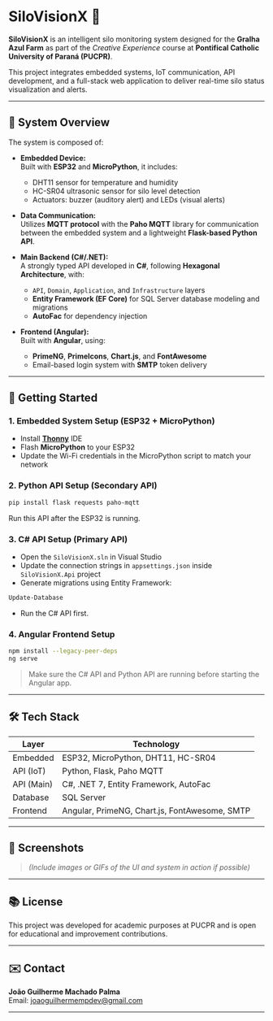 # SiloVisionX 🌾

**SiloVisionX** is an intelligent silo monitoring system designed for the **Gralha Azul Farm** as part of the *Creative Experience* course at **Pontifical Catholic University of Paraná (PUCPR)**.

This project integrates embedded systems, IoT communication, API development, and a full-stack web application to deliver real-time silo status visualization and alerts.

---

## 🔧 System Overview

The system is composed of:

- **Embedded Device:**  
  Built with **ESP32** and **MicroPython**, it includes:
  - DHT11 sensor for temperature and humidity
  - HC-SR04 ultrasonic sensor for silo level detection
  - Actuators: buzzer (auditory alert) and LEDs (visual alerts)

- **Data Communication:**  
  Utilizes **MQTT protocol** with the **Paho MQTT** library for communication between the embedded system and a lightweight **Flask-based Python API**.

- **Main Backend (C#/.NET):**  
  A strongly typed API developed in **C#**, following **Hexagonal Architecture**, with:
  - `API`, `Domain`, `Application`, and `Infrastructure` layers
  - **Entity Framework (EF Core)** for SQL Server database modeling and migrations
  - **AutoFac** for dependency injection

- **Frontend (Angular):**  
  Built with **Angular**, using:
  - **PrimeNG**, **PrimeIcons**, **Chart.js**, and **FontAwesome**
  - Email-based login system with **SMTP** token delivery

---

## 🚀 Getting Started

### 1. Embedded System Setup (ESP32 + MicroPython)

- Install **[Thonny](https://thonny.org/)** IDE
- Flash **MicroPython** to your ESP32
- Update the Wi-Fi credentials in the MicroPython script to match your network

### 2. Python API Setup (Secondary API)

```bash
pip install flask requests paho-mqtt
```

Run this API after the ESP32 is running.

### 3. C# API Setup (Primary API)

- Open the `SiloVisionX.sln` in Visual Studio
- Update the connection strings in `appsettings.json` inside `SiloVisionX.Api` project
- Generate migrations using Entity Framework:

```bash
Update-Database
```

- Run the C# API first.

### 4. Angular Frontend Setup

```bash
npm install --legacy-peer-deps
ng serve
```

> Make sure the C# API and Python API are running before starting the Angular app.

---

## 🛠️ Tech Stack

| Layer       | Technology                                       |
|-------------|--------------------------------------------------|
| Embedded    | ESP32, MicroPython, DHT11, HC-SR04               |
| API (IoT)   | Python, Flask, Paho MQTT                         |
| API (Main)  | C#, .NET 7, Entity Framework, AutoFac            |
| Database    | SQL Server                                       |
| Frontend    | Angular, PrimeNG, Chart.js, FontAwesome, SMTP    |

---

## 📸 Screenshots

> _(Include images or GIFs of the UI and system in action if possible)_

---

## 📚 License

This project was developed for academic purposes at PUCPR and is open for educational and improvement contributions.

---

## ✉️ Contact

**João Guilherme Machado Palma**  
Email: [joaoguilhermempdev@gmail.com](mailto:joaoguilhermempdev@gmail.com)

---
